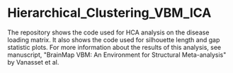 # Hierarchical_Clustering_VBM_ICA

The repository shows the code used for HCA analysis on the disease loading matrix. It also shows the code used for silhouette length and gap statistic plots. For more information about the results of this analysis, see manuscript, "BrainMap VBM: An Environment for Structural Meta-analysis" by Vanasset et al.
